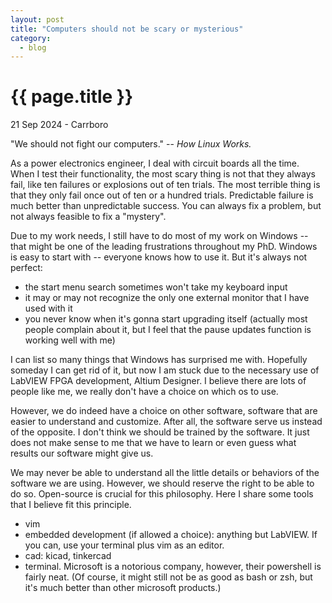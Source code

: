 ```yaml
---
layout: post
title: "Computers should not be scary or mysterious"
category: 
  - blog
---
```


{{ page.title }}
================

<p class="meta">21 Sep 2024 - Carrboro</p>

"We should not fight our computers." -- <em>How Linux Works.</em>

As a power electronics engineer, I deal with circuit boards all the time. When I test their functionality, the most scary thing is not that they always fail, like ten failures or explosions out of ten trials. The most terrible thing is that they only fail once out of ten or a hundred trials. Predictable failure is much better than unpredictable success. You can always fix a problem, but not always feasible to fix a "mystery".

Due to my work needs, I still have to do most of my work on Windows -- that might be one of the leading frustrations throughout my PhD. Windows is easy to start with -- everyone knows how to use it. But it's always not perfect:
- the start menu search sometimes won't take my keyboard input
- it may or may not recognize the only one external monitor that I have used with it
- you never know when it's gonna start upgrading itself (actually most people complain about it, but I feel that the pause updates function is working well with me)

I can list so many things that Windows has surprised me with. Hopefully someday I can get rid of it, but now I am stuck due to the necessary use of LabVIEW FPGA development, Altium Designer. I believe there are lots of people like me, we really don't have a choice on which os to use. 

However, we do indeed have a choice on other software, software that are easier to understand and customize. After all, the software serve us instead of the opposite. I don't think we should be trained by the software. It just does not make sense to me that we have to learn or even guess what results our software might give us. 

We may never be able to understand all the little details or behaviors of the software we are using. However, we should reserve the right to be able to do so. Open-source is crucial for this philosophy. Here I share some tools that I believe fit this principle.
- vim
- embedded development (if allowed a choice): anything but LabVIEW. If you can, use your terminal plus vim as an editor.
- cad: kicad, tinkercad
- terminal. Microsoft is a notorious company, however, their powershell is fairly neat. (Of course, it might still not be as good as bash or zsh, but it's much better than other microsoft products.)
